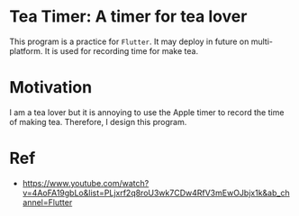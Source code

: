 # Tea Timer: A timer for tea lover
This program is a practice for `Flutter`. It may deploy in future on multi-platform. It is used for recording time for make tea.
# Motivation
I am a tea lover but it is annoying to use the Apple timer to record the time of making tea. Therefore, I design this program.
# Ref
- https://www.youtube.com/watch?v=4AoFA19gbLo&list=PLjxrf2q8roU3wk7CDw4RfV3mEwOJbjx1k&ab_channel=Flutter